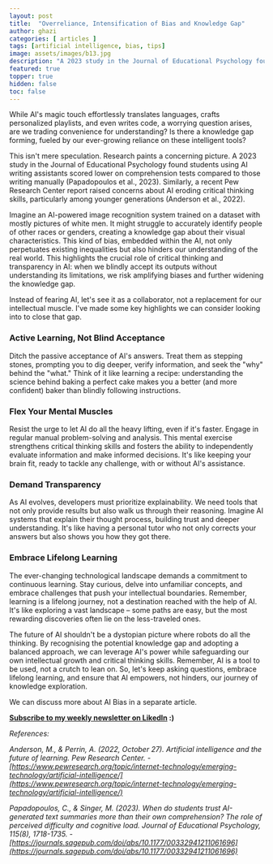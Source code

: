 ```yaml
---
layout: post
title:  "Overreliance, Intensification of Bias and Knowledge Gap"
author: ghazi
categories: [ articles ]
tags: [artificial intelligence, bias, tips]
image: assets/images/b13.jpg
description: "A 2023 study in the Journal of Educational Psychology found students using AI writing assistants scored lower on comprehension tests compared to those writing manually."
featured: true
topper: true
hidden: false
toc: false
---
```


While AI's magic touch effortlessly translates languages, crafts personalized playlists, and even writes code, a worrying question arises, are we trading convenience for understanding? Is there a knowledge gap forming, fueled by our ever-growing reliance on these intelligent tools?

This isn't mere speculation. Research paints a concerning picture. A 2023 study in the Journal of Educational Psychology found students using AI writing assistants scored lower on comprehension tests compared to those writing manually (Papadopoulos et al., 2023). Similarly, a recent Pew Research Center report raised concerns about AI eroding critical thinking skills, particularly among younger generations (Anderson et al., 2022).

Imagine an AI-powered image recognition system trained on a dataset with mostly pictures of white men. It might struggle to accurately identify people of other races or genders, creating a knowledge gap about their visual characteristics.
This kind of bias, embedded within the AI, not only perpetuates existing inequalities but also hinders our understanding of the real world. This highlights the crucial role of critical thinking and transparency in AI: when we blindly accept its outputs without understanding its limitations, we risk amplifying biases and further widening the knowledge gap.

Instead of fearing AI, let's see it as a collaborator, not a replacement for our intellectual muscle. I've made some key highlights we can consider looking into to close that gap. 

### Active Learning, Not Blind Acceptance

Ditch the passive acceptance of AI's answers. Treat them as stepping stones, prompting you to dig deeper, verify information, and seek the "why" behind the "what." Think of it like learning a recipe: understanding the science behind baking a perfect cake makes you a better (and more confident) baker than blindly following instructions.

### Flex Your Mental Muscles

Resist the urge to let AI do all the heavy lifting, even if it's faster. Engage in regular manual problem-solving and analysis. This mental exercise strengthens critical thinking skills and fosters the ability to independently evaluate information and make informed decisions. It's like keeping your brain fit, ready to tackle any challenge, with or without AI's assistance.

### Demand Transparency

As AI evolves, developers must prioritize explainability. We need tools that not only provide results but also walk us through their reasoning. Imagine AI systems that explain their thought process, building trust and deeper understanding. It's like having a personal tutor who not only corrects your answers but also shows you how they got there.

### Embrace Lifelong Learning

The ever-changing technological landscape demands a commitment to continuous learning. Stay curious, delve into unfamiliar concepts, and embrace challenges that push your intellectual boundaries. Remember, learning is a lifelong journey, not a destination reached with the help of AI. It's like exploring a vast landscape – some paths are easy, but the most rewarding discoveries often lie on the less-traveled ones.

The future of AI shouldn't be a dystopian picture where robots do all the thinking. By recognising the potential knowledge gap and adopting a balanced approach, we can leverage AI's power while safeguarding our own intellectual growth and critical thinking skills. Remember, AI is a tool to be used, not a crutch to lean on. So, let's keep asking questions, embrace lifelong learning, and ensure that AI empowers, not hinders, our journey of knowledge exploration.

We can discuss more about AI Bias in a separate article.

**[Subscribe to my weekly newsletter on LikedIn](https://www.linkedin.com/newsletters/7164151096125407232/) :)**

*References:*

*Anderson, M., & Perrin, A. (2022, October 27). Artificial intelligence and the future of learning. Pew Research Center. - [https://www.pewresearch.org/topic/internet-technology/emerging-technology/artificial-intelligence/](https://www.pewresearch.org/topic/internet-technology/emerging-technology/artificial-intelligence/)*

*Papadopoulos, C., & Singer, M. (2023). When do students trust AI-generated text summaries more than their own comprehension? The role of perceived difficulty and cognitive load. Journal of Educational Psychology, 115(8), 1718-1735. - [https://journals.sagepub.com/doi/abs/10.1177/00332941211061696](https://journals.sagepub.com/doi/abs/10.1177/00332941211061696)*